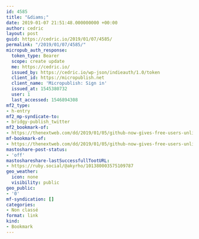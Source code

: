 ```yaml
---
id: 4585
title: "&diams;"
date: 2019-01-07 21:51:48.000000000 +00:00
author: cedric
layout: post
guid: https://cedric.io/2019/01/07/4585/
permalink: "/2019/01/07/4585/"
micropub_auth_response:
  token_type: Bearer
  scope: create update
  me: https://cedric.io/
  issued_by: https://cedric.io/wp-json/indieauth/1.0/token
  client_id: https://micropublish.net
  client_name: 'Micropublish: Sign in'
  issued_at: 1545380732
  user: 1
  last_accessed: 1546894308
mf2_type:
- h-entry
mf2_mp-syndicate-to:
- bridgy-publish_twitter
mf2_bookmark-of:
- https://thenextweb.com/dd/2019/01/05/github-now-gives-free-users-unlimited-private-repositories/
mf-bookmark-of:
- https://thenextweb.com/dd/2019/01/05/github-now-gives-free-users-unlimited-private-repositories/
mastoshare-post-status:
- 'off'
mastoshareshare-lastSuccessfullTootURL:
- https://ruby.social/@akyrho/101380003575109787
geo_weather:
  icon: none
  visibility: public
geo_public:
- '0'
mf-syndication: []
categories:
- Non classé
format: link
kind:
- Bookmark
---
```

